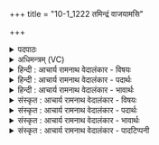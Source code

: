 +++
title = "10-1_1222 तमिन्द्रं वाजयामसि"

+++
<details><summary>पदपाठः</summary>

त꣢म्। इ꣡न्द्र꣢꣯म्। वा꣣जयामसि। महे꣢। वृ꣣त्रा꣡य꣢। ह꣡न्त꣢꣯वे। सः꣣। वृ꣡षा꣢꣯। वृ꣣षभः꣡। भु꣣वत्। १२२२।
</details>

<details><summary>अधिमन्त्रम् (VC)</summary>

- इन्द्रः
- सुकक्ष आङ्गिरसः
- गायत्री
- षड्जः
</details>

<details><summary>हिन्दी : आचार्य रामनाथ वेदालंकार - विषयः</summary>

प्रथम ऋचा की व्याख्या पूर्वार्चिक में ११९ क्रमाङ्क पर परमात्मा और राजा के विषय में की जा चुकी है। यहाँ जीवात्मा का विषय कहते हैं।
</details>

<details><summary>हिन्दी : आचार्य रामनाथ वेदालंकार - पदार्थः</summary>

पदार्थान्वय -  (महे) बड़े (वृत्राय) विघ्न,विद्रोह,उपद्रव,पाप आदि रूप शत्रु का (हन्तवे) वध करने के लिए (तम्) अपने शरीर में अधिष्ठाता रूप से विद्यमान उस (इन्द्रम्) शत्रुविदारक जीवात्मा को,हम (वाजयामसि) बलवान् करते हैं। (वृषा) बलवान् (सः) वह जीवात्मा (वृषभः) सुख-सम्पदा की वर्षा करनेवाला (भुवत्) होवे ॥१॥
</details>

<details><summary>हिन्दी : आचार्य रामनाथ वेदालंकार - भावार्थः</summary>

भावार्थ -  अपने अन्तरात्मा को उत्साहित करके सभी बाह्य और आन्तरिक शत्रु जीते जा सकते हैं ॥१॥
</details>

<details><summary>संस्कृत : आचार्य रामनाथ वेदालंकार - विषयः</summary>

तत्र प्रथमा ऋक् पूर्वार्चिके ११९ क्रमाङ्के परमात्मनृपत्योर्विषये व्याख्याता। अत्र जीवात्मविषय उच्यते।
</details>

<details><summary>संस्कृत : आचार्य रामनाथ वेदालंकार - पदार्थः</summary>

पदार्थान्वय -  (महे) महते, (वृत्राय) विघ्नविद्रोहोपद्रवपापादिरूपाय शत्रवे।[द्वितीयार्थे चतुर्थी।] (हन्तवे) हन्तुम् (तम्) स्वदेहेऽधिष्ठातृत्वेन विद्यमानम् (इन्द्रम्) रिपुविदारकं जीवात्मानम् (वाजयामसि) बलिनं कुर्मः। (वृषा) बलवान् (सः) असौ जीवात्मा (वृषभः) सुखसम्पद्वर्षकः (भुवत्) भवतु ॥१॥
</details>

<details><summary>संस्कृत : आचार्य रामनाथ वेदालंकार - भावार्थः</summary>

भावार्थ -  स्वकीयमन्तरात्मानमुत्साह्य सर्वेऽपि बाह्या आभ्यन्तराश्च शत्रवो जेतुं शक्यन्ते ॥१॥
</details>

<details><summary>संस्कृत : आचार्य रामनाथ वेदालंकार - पादटिप्पनी</summary>

टिप्पनी -   १. ऋ० ८।९३।७,अथ० २०।४७।१,१३७।१२। साम० ११९,ऋषिः श्रुतकक्षः।
</details>
